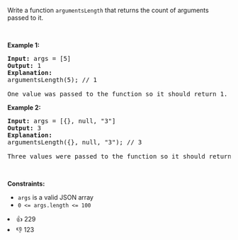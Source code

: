 Write a function&nbsp;<code>argumentsLength</code> that returns the count of arguments passed to it.

<p>&nbsp;</p> 
<p><strong class="example">Example 1:</strong></p>

<pre>
<strong>Input:</strong> args = [5]
<strong>Output:</strong> 1
<strong>Explanation:</strong>
argumentsLength(5); // 1

One value was passed to the function so it should return 1.
</pre>

<p><strong class="example">Example 2:</strong></p>

<pre>
<strong>Input:</strong> args = [{}, null, "3"]
<strong>Output:</strong> 3
<strong>Explanation:</strong> 
argumentsLength({}, null, "3"); // 3

Three values were passed to the function so it should return 3.
</pre>

<p>&nbsp;</p> 
<p><strong>Constraints:</strong></p>

<ul> 
 <li><code>args</code>&nbsp;is a valid JSON array</li> 
 <li><code>0 &lt;= args.length &lt;= 100</code></li> 
</ul>

<div><li>👍 229</li><li>👎 123</li></div>